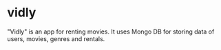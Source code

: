 # vidly

"Vidly" is an app for renting movies.
It uses Mongo DB for storing data of users, movies, genres and rentals.

